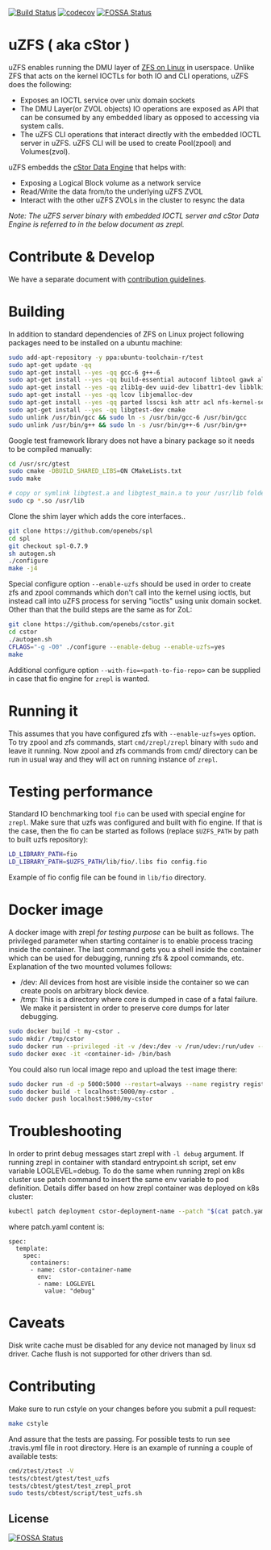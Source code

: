 [![Build Status](https://travis-ci.org/openebs/cstor.svg?branch=develop)](https://travis-ci.org/openebs/cstor)
[![codecov](https://codecov.io/gh/zfsonlinux/zfs/branch/master/graph/badge.svg)](https://codecov.io/gh/zfsonlinux/zfs)
[![FOSSA Status](https://app.fossa.io/api/projects/git%2Bgithub.com%2Fopenebs%2Fcstor.svg?type=shield)](https://app.fossa.io/projects/git%2Bgithub.com%2Fopenebs%2Fcstor?ref=badge_shield)

# uZFS ( aka cStor ) 

uZFS enables running the DMU layer of [ZFS on Linux](https://github.com/zfsonlinux/zfs)
in userspace. Unlike ZFS that acts on the kernel IOCTLs for both IO and CLI operations, 
uZFS does the following:

-   Exposes an IOCTL service over unix domain sockets
-   The DMU Layer(or ZVOL objects) IO operations are exposed as API that can be consumed by any embedded libary as opposed to accessing via system calls. 
-   The uZFS CLI operations that interact directly with the embedded IOCTL server in uZFS. uZFS CLI will be used to create Pool(zpool) and Volumes(zvol).

uZFS embedds the [cStor Data Engine](https://github.com/openebs/libcstor) that helps with:
-   Exposing a Logical Block volume as a network service
-   Read/Write the data from/to the underlying uZFS ZVOL
-   Interact with the other uZFS ZVOLs in the cluster to resync the data

*Note: The uZFS server binary with embedded IOCTL server and cStor Data Engine is referred
to in the below document as zrepl.*


# Contribute & Develop
We have a separate document with [contribution guidelines](./.github/CONTRIBUTING.md).

# Building
In addition to standard dependencies of ZFS on Linux project following
packages need to be installed on a ubuntu machine:

```bash
sudo add-apt-repository -y ppa:ubuntu-toolchain-r/test
sudo apt-get update -qq
sudo apt-get install --yes -qq gcc-6 g++-6
sudo apt-get install --yes -qq build-essential autoconf libtool gawk alien fakeroot linux-headers-$(uname -r) libaio-dev
sudo apt-get install --yes -qq zlib1g-dev uuid-dev libattr1-dev libblkid-dev libselinux-dev libudev-dev libssl-dev libjson-c-dev
sudo apt-get install --yes -qq lcov libjemalloc-dev
sudo apt-get install --yes -qq parted lsscsi ksh attr acl nfs-kernel-server fio
sudo apt-get install --yes -qq libgtest-dev cmake
sudo unlink /usr/bin/gcc && sudo ln -s /usr/bin/gcc-6 /usr/bin/gcc
sudo unlink /usr/bin/g++ && sudo ln -s /usr/bin/g++-6 /usr/bin/g++
```

Google test framework library does not have a binary package so it needs to be compiled manually:
```bash
cd /usr/src/gtest
sudo cmake -DBUILD_SHARED_LIBS=ON CMakeLists.txt
sudo make

# copy or symlink libgtest.a and libgtest_main.a to your /usr/lib folder
sudo cp *.so /usr/lib
```
Clone the shim layer which adds the core interfaces..

```bash
git clone https://github.com/openebs/spl
cd spl
git checkout spl-0.7.9
sh autogen.sh
./configure
make -j4
```

Special configure option `--enable-uzfs` should be used in order to create
zfs and zpool commands which don't call into the kernel using ioctls, but
instead call into uZFS process for serving "ioctls" using unix domain socket.
Other than that the build steps are the same as for ZoL:

```bash
git clone https://github.com/openebs/cstor.git
cd cstor
./autogen.sh
CFLAGS="-g -O0" ./configure --enable-debug --enable-uzfs=yes
make
```

Additional configure option `--with-fio=<path-to-fio-repo>` can be supplied
in case that fio engine for `zrepl` is wanted.

# Running it

This assumes that you have configured zfs with `--enable-uzfs=yes` option.
To try zpool and zfs commands, start `cmd/zrepl/zrepl` binary with `sudo` and
leave it running. Now zpool and zfs commands from cmd/ directory can be
run in usual way and they will act on running instance of `zrepl`.

# Testing performance

Standard IO benchmarking tool `fio` can be used with special engine for
`zrepl`. Make sure that uzfs was configured and built with fio engine.
If that is the case, then the fio can be started as follows (replace
`$UZFS_PATH` by path to built uzfs repository):

```bash
LD_LIBRARY_PATH=fio
LD_LIBRARY_PATH=$UZFS_PATH/lib/fio/.libs fio config.fio
```

Example of fio config file can be found in `lib/fio` directory.

# Docker image

A docker image with zrepl *for testing purpose* can be built as follows.
The privileged parameter when starting container is to enable process
tracing inside the container. The last command gets you a shell inside
the container which can be used for debugging, running zfs & zpool commands,
etc. Explanation of the two mounted volumes follows:

 * /dev: All devices from host are visible inside the container so we can create pools on arbitrary block device.
 * /tmp: This is a directory where core is dumped in case of a fatal failure. We make it persistent in order to preserve core dumps for later debugging.

```bash
sudo docker build -t my-cstor .
sudo mkdir /tmp/cstor
sudo docker run --privileged -it -v /dev:/dev -v /run/udev:/run/udev --mount source=cstortmp,target=/tmp my-cstor
sudo docker exec -it <container-id> /bin/bash
```

You could also run local image repo and upload the test image there:

```bash
sudo docker run -d -p 5000:5000 --restart=always --name registry registry:2
sudo docker build -t localhost:5000/my-cstor .
sudo docker push localhost:5000/my-cstor
```

# Troubleshooting

In order to print debug messages start zrepl with `-l debug` argument. If
running zrepl in container with standard entrypoint.sh script, set env
variable LOGLEVEL=debug. To do the same when running zrepl on k8s cluster
use patch command to insert the same env variable to pod definition.
Details differ based on how zrepl container was deployed on k8s cluster:

```bash
kubectl patch deployment cstor-deployment-name --patch "$(cat patch.yaml)"
```

where patch.yaml content is:
```
spec:
  template:
    spec:
      containers:
      - name: cstor-container-name
        env:
        - name: LOGLEVEL
          value: "debug"
```

# Caveats

Disk write cache must be disabled for any device not managed by linux
sd driver. Cache flush is not supported for other drivers than sd.

# Contributing

Make sure to run cstyle on your changes before you submit a pull request:

```bash
make cstyle
```

And assure that the tests are passing. For possible tests to run see .travis.yml
file in root directory. Here is an example of running a couple of available
tests:

```bash
cmd/ztest/ztest -V
tests/cbtest/gtest/test_uzfs
tests/cbtest/gtest/test_zrepl_prot
sudo tests/cbtest/script/test_uzfs.sh
```


## License
[![FOSSA Status](https://app.fossa.io/api/projects/git%2Bgithub.com%2Fopenebs%2Fcstor.svg?type=large)](https://app.fossa.io/projects/git%2Bgithub.com%2Fopenebs%2Fcstor?ref=badge_large)
